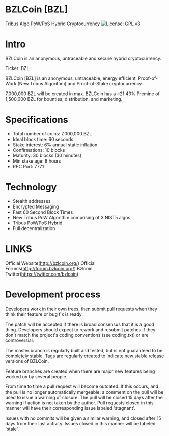 # BZLCoin [BZL]
Tribus Algo PoW/PoS Hybrid Cryptocurrency
[![License: GPL v3](https://img.shields.io/badge/License-GPL%20v3-blue.svg)](http://www.gnu.org/licenses/gpl-3.0)

Intro
==========================
BZLCoin is an anonymous, untraceable and secure hybrid cryptocurrency. 

Ticker: BZL

BZLCoin [BZL] is an anonymous, untraceable, energy efficient, Proof-of-Work (New Tribus Algorithm) and Proof-of-Stake cryptocurrency.

7,000,000 BZL will be created in max. BZLCoin has a ~21.43% Premine of 1,500,000 BZL for bounties, distribution, and marketing.

Specifications
==========================
* Total number of coins: 7,000,000 BZL
* Ideal block time: 60 seconds
* Stake interest: 6% annual static inflation
* Confirmations: 10 blocks
* Maturity: 30 blocks (30 minutes)
* Min stake age: 8 hours
* RPC Port: 7771

Technology
==========================
* Stealth addresses
* Encrypted Messaging
* Fast 60 Second Block Times
* New Tribus PoW Algorithm comprising of 3 NIST5 algos
* Tribus PoW/PoS Hybrid
* Full decentralization

LINKS
==========================
Official Website(http://bzlcoin.org/)
Official Forums(http://forum.bzlcoin.org/)
Bzlcoin Twitter(https://twitter.com/bzlcoin)


Development process
===========================

Developers work in their own trees, then submit pull requests when
they think their feature or bug fix is ready.

The patch will be accepted if there is broad consensus that it is a
good thing.  Developers should expect to rework and resubmit patches
if they don't match the project's coding conventions (see coding.txt)
or are controversial.

The master branch is regularly built and tested, but is not guaranteed
to be completely stable. Tags are regularly created to indicate new
stable release versions of BZLCoin.

Feature branches are created when there are major new features being
worked on by several people.

From time to time a pull request will become outdated. If this occurs, and
the pull is no longer automatically mergeable; a comment on the pull will
be used to issue a warning of closure. The pull will be closed 15 days
after the warning if action is not taken by the author. Pull requests closed
in this manner will have their corresponding issue labeled 'stagnant'.

Issues with no commits will be given a similar warning, and closed after
15 days from their last activity. Issues closed in this manner will be 
labeled 'stale'.
